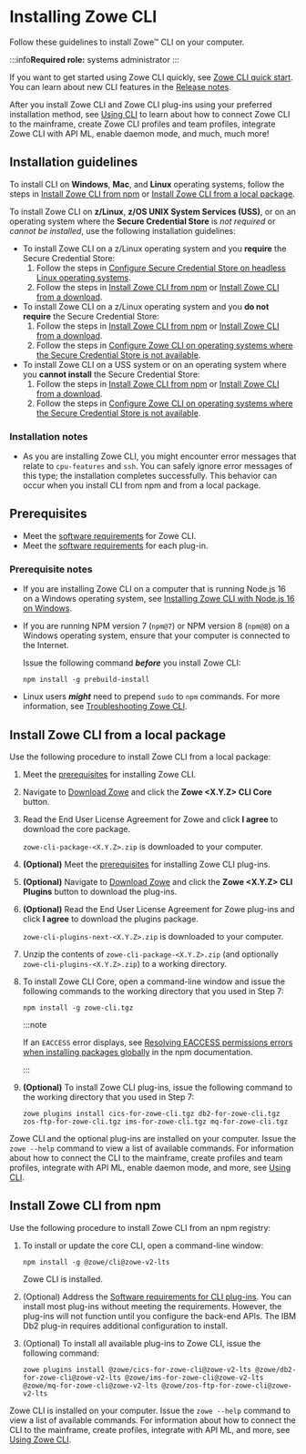 # Installing Zowe CLI

Follow these guidelines to install Zowe&trade; CLI on your computer.

:::info**Required role:** systems administrator
:::

If you want to get started using Zowe CLI quickly, see [Zowe CLI quick start](../getting-started/cli-getting-started.md). You can learn about new CLI features in the [Release notes](../whats-new/release-notes/release-notes-overview.md).

After you install Zowe CLI and Zowe CLI plug-ins using your preferred installation method, see [Using CLI](../user-guide/cli-using-usingcli.md) to learn about how to connect Zowe CLI to the mainframe, create Zowe CLI profiles and team profiles, integrate Zowe CLI with API ML, enable daemon mode, and much, much more!

## Installation guidelines
  


To install CLI on **Windows**, **Mac**, and **Linux** operating systems, follow the steps in [Install Zowe CLI from npm](#install-zowe-cli-from-npm) or [Install Zowe CLI from a local package](#install-zowe-cli-from-a-local-package).

To install Zowe CLI on **z/Linux**, **z/OS UNIX System Services (USS)**, or on an operating system where the **Secure Credential Store** is *not required* or *cannot be installed*, use the following installation guidelines:

-  To install Zowe CLI on a z/Linux operating system and you **require** the Secure Credential Store:
   1. Follow the steps in [Configure Secure Credential Store on headless Linux operating systems](./cli-configure-scs-on-headless-linux-os.md).
   2. Follow the steps in [Install Zowe CLI from npm](#install-zowe-cli-from-npm) or [Install Zowe CLI from a download](#install-zowe-cli-from-a-download).
-  To install Zowe CLI on a z/Linux operating system and you **do not require** the Secure Credential Store:
   1. Follow the steps in [Install Zowe CLI from npm](#install-zowe-cli-from-npm) or [Install Zowe CLI from a download](#install-zowe-cli-from-a-download).
   2. Follow the steps in [Configure Zowe CLI on operating systems where the Secure Credential Store is not available](./cli-configure-cli-on-os-where-scs-unavailable.md).
-  To install Zowe CLI on a USS system or on an operating system where you **cannot install** the Secure Credential Store:
   1. Follow the steps in [Install Zowe CLI from npm](#install-zowe-cli-from-npm) or [Install Zowe CLI from a download](#install-zowe-cli-from-a-download).
   2. Follow the steps in [Configure Zowe CLI on operating systems where the Secure Credential Store is not available](./cli-configure-cli-on-os-where-scs-unavailable.md).

### Installation notes

- As you are installing Zowe CLI, you might encounter error messages that relate to `cpu-features` and `ssh`. You can safely ignore error messages of this type; the installation completes successfully. This behavior can occur when you install CLI from npm and from a local package.

## Prerequisites

- Meet the [software requirements](../user-guide/systemrequirements-cli.md) for Zowe CLI.
- Meet the [software requirements](../user-guide/cli-swreqplugins.md) for each plug-in.

### Prerequisite notes

- If you are installing Zowe CLI on a computer that is running Node.js 16 on a Windows operating system, see [Installing Zowe CLI with Node.js 16 on Windows](../user-guide/cli-install-cli-nodejs-windows.md).

- If you are running NPM version 7 (`npm@7`) or NPM version 8 (`npm@8`) on a Windows operating system, ensure that your computer is connected to the Internet.

   Issue the following command ***before*** you install Zowe CLI:

   ```
   npm install -g prebuild-install
   ```

- Linux users ***might*** need to prepend `sudo` to `npm` commands. For more information, see [Troubleshooting Zowe CLI](../troubleshoot/cli/troubleshoot-cli.md).

## Install Zowe CLI from a local package

Use the following procedure to install Zowe CLI from a local package:

1. Meet the [prerequisites](#prerequisites) for installing Zowe CLI.

2. Navigate to [Download Zowe](https://www.zowe.org/download.html) and click the **Zowe \<X.Y.Z\> CLI Core** button.

3. Read the End User License Agreement for Zowe and click **I agree** to download the core package.

    `zowe-cli-package-<X.Y.Z>.zip` is downloaded to your computer.

4. **(Optional)** Meet the [prerequisites](#prerequisites) for installing Zowe CLI plug-ins.
5. **(Optional)** Navigate to [Download Zowe](https://www.zowe.org/download.html) and click the **Zowe \<X.Y.Z\> CLI Plugins** button to download the plug-ins.

6. **(Optional)** Read the End User License Agreement for Zowe plug-ins and click **I agree** to download the plugins package.

    `zowe-cli-plugins-next-<X.Y.Z>.zip` is downloaded to your computer.

7. Unzip the contents of `zowe-cli-package-<X.Y.Z>.zip` (and optionally `zowe-cli-plugins-<X.Y.Z>.zip`) to a working directory.

8. To install Zowe CLI Core, open a command-line window and issue the following commands to the working directory that you used in Step 7:

   ```
   npm install -g zowe-cli.tgz
   ```

   :::note
   
   If an `EACCESS` error displays, see [Resolving EACCESS permissions errors when installing packages globally](https://docs.npmjs.com/resolving-eacces-permissions-errors-when-installing-packages-globally) in the npm documentation.

   :::

9. **(Optional)** To install Zowe CLI plug-ins, issue the following command to the working directory that you used in Step 7: 

   ```
   zowe plugins install cics-for-zowe-cli.tgz db2-for-zowe-cli.tgz zos-ftp-for-zowe-cli.tgz ims-for-zowe-cli.tgz mq-for-zowe-cli.tgz
   ```

Zowe CLI and the optional plug-ins are installed on your computer. Issue the `zowe --help` command to view a list of available commands. For information about how to connect the CLI to the mainframe, create profiles and team profiles, integrate with API ML, enable daemon mode, and more, see [Using CLI](../user-guide/cli-using-usingcli.md).

## Install Zowe CLI from npm

Use the following procedure to install Zowe CLI from an npm registry:

1. To install or update the core CLI, open a command-line window:

   ```
   npm install -g @zowe/cli@zowe-v2-lts
   ```

   Zowe CLI is installed.

2. (Optional) Address the [Software requirements for CLI plug-ins](../user-guide/cli-swreqplugins.md). You can install most plug-ins without meeting the requirements. However, the plug-ins will not function until you configure the back-end APIs. The IBM Db2 plug-in requires additional configuration to install.

3. (Optional) To install all available plug-ins to Zowe CLI, issue the following command:
   
   ```
   zowe plugins install @zowe/cics-for-zowe-cli@zowe-v2-lts @zowe/db2-for-zowe-cli@zowe-v2-lts @zowe/ims-for-zowe-cli@zowe-v2-lts @zowe/mq-for-zowe-cli@zowe-v2-lts @zowe/zos-ftp-for-zowe-cli@zowe-v2-lts
   ```

Zowe CLI is installed on your computer. Issue the `zowe --help` command to view a list of available commands. For information about how to connect the CLI to the mainframe, create profiles, integrate with API ML, and more, see [Using Zowe CLI](../user-guide/cli-using-usingcli.md).
